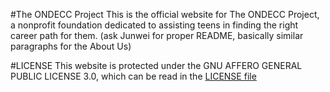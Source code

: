 #The ONDECC Project
This is the official website for The ONDECC Project, a nonprofit foundation dedicated to assisting teens in finding the right career path for them. (ask Junwei for proper README, basically similar paragraphs for the About Us)

#LICENSE
This website is protected under the GNU AFFERO GENERAL PUBLIC LICENSE 3.0, which can be read in the [LICENSE file](https://github.com/LimeLiam/ONDECCSite/blob/master/LICENSE)
